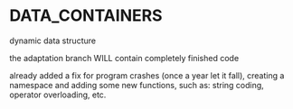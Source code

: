 # DATA_CONTAINERS
dynamic data structure


the adaptation branch WILL contain completely finished code

already added a fix for program crashes (once a year let it fall), creating a namespace and adding some new functions, such as: string coding, operator overloading, etc.




